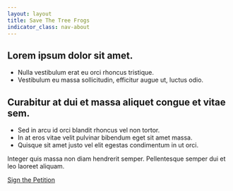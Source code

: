 ```yaml
---
layout: layout
title: Save The Tree Frogs
indicator_class: nav-about
---
```


## Lorem ipsum dolor sit amet.

* Nulla vestibulum erat eu orci rhoncus tristique.
* Vestibulum eu massa sollicitudin, efficitur augue ut, luctus odio.

## Curabitur at dui et massa aliquet congue et vitae sem.
* Sed in arcu id orci blandit rhoncus vel non tortor.
* In at eros vitae velit pulvinar bibendum eget sit amet massa.
* Quisque sit amet justo vel elit egestas condimentum in ut orci.

Integer quis massa non diam hendrerit semper. Pellentesque semper dui et leo laoreet aliquam.

<a class="button" href="https://forms.gle/c2JPmDdbjSXnLsQ96">Sign the Petition</a>
